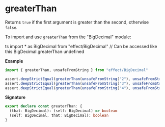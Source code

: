 # greaterThan

Returns `true` if the first argument is greater than the second, otherwise `false`.

To import and use `greaterThan` from the "BigDecimal" module:

ts
import \* as BigDecimal from "effect/BigDecimal"
// Can be accessed like this
BigDecimal.greaterThan
undefined

**Example**

```ts
import { greaterThan, unsafeFromString } from "effect/BigDecimal"

assert.deepStrictEqual(greaterThan(unsafeFromString("2"), unsafeFromString("3")), false)
assert.deepStrictEqual(greaterThan(unsafeFromString("3"), unsafeFromString("3")), false)
assert.deepStrictEqual(greaterThan(unsafeFromString("4"), unsafeFromString("3")), true)
```

**Signature**

```ts
export declare const greaterThan: {
  (that: BigDecimal): (self: BigDecimal) => boolean
  (self: BigDecimal, that: BigDecimal): boolean
}
```

